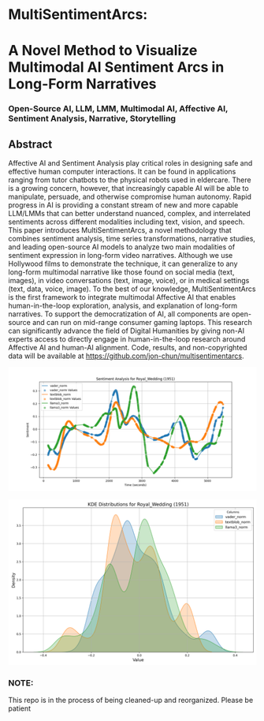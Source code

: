 #  MultiSentimentArcs: 
# A Novel Method to Visualize Multimodal AI Sentiment Arcs in Long-Form Narratives

### Open-Source AI, LLM, LMM, Multimodal AI, Affective AI, Sentiment Analysis, Narrative, Storytelling

## Abstract 

Affective AI and Sentiment Analysis play critical roles in designing safe and effective human
computer interactions. It can be found in applications ranging from tutor chatbots to the physical
robots used in eldercare. There is a growing concern, however, that increasingly capable AI will be
able to manipulate, persuade, and otherwise compromise human autonomy. Rapid progress in AI is
providing a constant stream of new and more capable LLM/LMMs that can better understand
nuanced, complex, and interrelated sentiments across different modalities including text, vision, and
speech. This paper introduces MultiSentimentArcs, a novel methodology that combines sentiment
analysis, time series transformations, narrative studies, and leading open-source AI models to analyze
two main modalities of sentiment expression in long-form video narratives. Although we use
Hollywood films to demonstrate the technique, it can generalize to any long-form multimodal
narrative like those found on social media (text, images), in video conversations (text, image, voice),
or in medical settings (text, data, voice, image). To the best of our knowledge, MultiSentimentArcs is
the first framework to integrate multimodal Affective AI that enables human-in-the-loop exploration,
analysis, and explanation of long-form narratives. To support the democratization of AI, all
components are open-source and can run on mid-range consumer gaming laptops. This research can
significantly advance the field of Digital Humanities by giving non-AI experts access to directly
engage in human-in-the-loop research around Affective AI and human-AI alignment. Code, results,
and non-copyrighted data will be available at https://github.com/jon-chun/multisentimentarcs.

![Royal Wedding Transcript Sentiment Arc](./data/transcripts_plots/musical/Royal_Wedding_1951_sma10_plot.png)

![royal Wedding Transcript KDE Plot](./data/transcripts_plots/musical/Royal_Wedding_1951_kde_plot.png)

### NOTE:
This repo is in the process of being cleaned-up and reorganized. Please be patient  